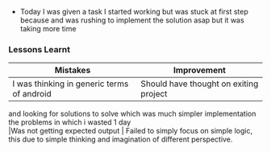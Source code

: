 * Today I was given a task I started working but was stuck at first step because and
  was rushing to implement the solution asap but it was taking more time

### Lessons Learnt


| Mistakes | Improvement |
|----------|-------------|
|I was thinking in generic terms of android| Should have thought on exiting project|
 and looking for solutions to solve          which was much simpler implementation
 the problems in which i wasted 1 day       
|Was not getting expected output | Failed to simply focus on simple logic, this
                                   due to simple thinking and imagination of 
                                   different perspective.								   